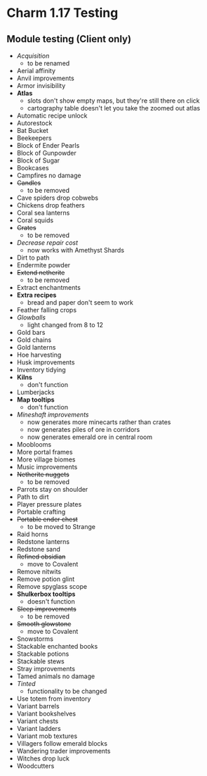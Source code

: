 # Charm 1.17 Testing

## Module testing (Client only)
- *Acquisition*
   - to be renamed
- Aerial affinity
- Anvil improvements
- Armor invisibility
- **Atlas**
   - slots don't show empty maps, but they're still there on click
   - cartography table doesn't let you take the zoomed out atlas
- Automatic recipe unlock
- Autorestock
- Bat Bucket
- Beekeepers
- Block of Ender Pearls
- Block of Gunpowder
- Block of Sugar
- Bookcases
- Campfires no damage
- ~~Candles~~
   - to be removed
- Cave spiders drop cobwebs
- Chickens drop feathers
- Coral sea lanterns
- Coral squids
- ~~Crates~~
   - to be removed
- *Decrease repair cost*
   - now works with Amethyst Shards
- Dirt to path
- Endermite powder
- ~~Extend netherite~~
   - to be removed
- Extract enchantments
- **Extra recipes**
   - bread and paper don't seem to work
- Feather falling crops
- *Glowballs*
   - light changed from 8 to 12
- Gold bars
- Gold chains
- Gold lanterns
- Hoe harvesting
- Husk improvements
- Inventory tidying
- **Kilns**
   - don't function
- Lumberjacks
- **Map tooltips**
   - don't function
- *Mineshaft improvements*
   - now generates more minecarts rather than crates
   - now generates piles of ore in corridors
   - now generates emerald ore in central room
- Mooblooms
- More portal frames
- More village biomes
- Music improvements
- ~~Netherite nuggets~~
   - to be removed
- Parrots stay on shoulder
- Path to dirt
- Player pressure plates
- Portable crafting
- ~~Portable ender chest~~
   - to be moved to Strange
- Raid horns
- Redstone lanterns
- Redstone sand
- ~~Refined obsidian~~
   - move to Covalent
- Remove nitwits
- Remove potion glint
- Remove spyglass scope
- **Shulkerbox tooltips**
   - doesn't function
- ~~Sleep improvements~~
   - to be removed
- ~~Smooth glowstone~~
   - move to Covalent
- Snowstorms
- Stackable enchanted books
- Stackable potions
- Stackable stews
- Stray improvements
- Tamed animals no damage
- *Tinted*
   - functionality to be changed
- Use totem from inventory
- Variant barrels
- Variant bookshelves
- Variant chests
- Variant ladders
- Variant mob textures
- Villagers follow emerald blocks
- Wandering trader improvements
- Witches drop luck
- Woodcutters

